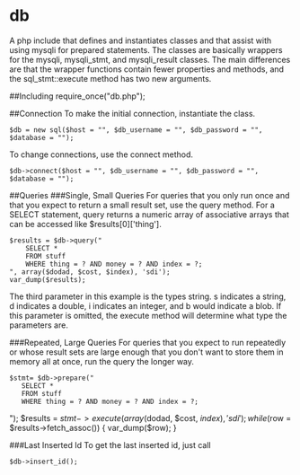 # db
A php include that defines and instantiates classes and that assist with using mysqli for prepared statements. The classes are basically wrappers for the mysqli, mysqli_stmt, and mysqli_result classes. The main differences are that the wrapper functions contain fewer properties and methods, and the sql_stmt::execute method has two new arguments. 

##Including
    require_once("db.php");

##Connection
To make the initial connection, instantiate the class.

    $db = new sql($host = "", $db_username = "", $db_password = "", $database = "");
    
To change connections, use the connect method.

    $db->connect($host = "", $db_username = "", $db_password = "", $database = "");

##Queries
###Single, Small Queries
For queries that you only run once and that you expect to return a small result set, use the query method. For a SELECT statement, query returns a numeric array of associative arrays that can be accessed like $results[0]['thing'].

    $results = $db->query("
        SELECT *
        FROM stuff
        WHERE thing = ? AND money = ? AND index = ?;
    ", array($dodad, $cost, $index), 'sdi');
    var_dump($results);

The third parameter in this example is the types string. s indicates a string, d indicates a double, i indicates an integer, and b would indicate a blob. If this parameter is omitted, the execute method will determine what type the parameters are.

###Repeated, Large Queries
For queries that you expect to run repeatedly or whose result sets are large enough that you don't want to store them in memory all at once, run the query the longer way. 

    $stmt= $db->prepare("
       SELECT *
       FROM stuff
       WHERE thing = ? AND money = ? AND index = ?;
   ");
   $results = $stmt->execute(array($dodad, $cost, $index), 'sdi');
   while ($row = $results->fetch_assoc()) {
       var_dump($row);
   }

###Last Inserted Id
To get the last inserted id, just call

    $db->insert_id();
